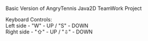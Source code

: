 Basic Version of AngryTennis Java2D TeamWork Project

Keyboard Controls: <br />
Left side  - "W" - UP / "S" - DOWN <br />
Right side - "⇧" - UP / "⇩" - DOWN
